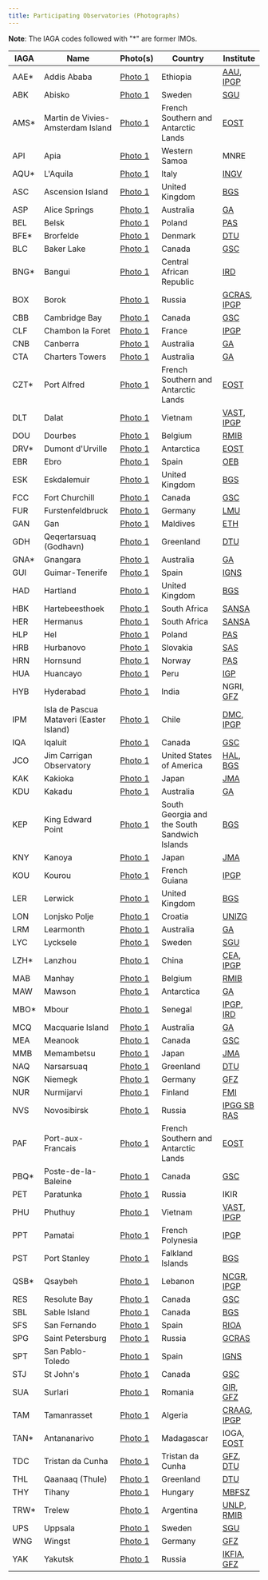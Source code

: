 ```yaml
---
title: Participating Observatories (Photographs)
---
```


**Note**: The IAGA codes followed with "*" are former IMOs.

| IAGA | Name | Photo(s) | Country | Institute |
| ---- | ---- | -------- | ------- | --------- |
| AAE* | Addis Ababa | [Photo 1](/images/photos/aae.jpg) | Ethiopia | [AAU](http://www.sc.aau.edu.et/ "Geophysical Observatory of Addis Ababa University"), [IPGP](http://www.ipgp.fr "Institut de Physique du Globe de Paris") |
| ABK | Abisko | [Photo 1](/images/photos/abk.jpg) | Sweden | [SGU](http://www.sgu.se "Geological Survey of Sweden") |
| AMS* | Martin de Vivies-Amsterdam Island | [Photo 1](/images/photos/ams.jpg) | French Southern and Antarctic Lands | [EOST](http://eost.unistra.fr/ "Ecole et Observatoire des Sciences de la Terre") |
| API | Apia | [Photo 1](/images/photos/api.jpg) | Western Samoa | MNRE |
| AQU* | L'Aquila | [Photo 1](/images/photos/aqu.jpg) | Italy | [INGV](http://www.ingv.it/ "Istituto Nazionale di Geofisica e Vulcanologia") |
| ASC | Ascension Island | [Photo 1](/images/photos/asc.jpg) | United Kingdom | [BGS](http://www.geomag.bgs.ac.uk/ "British Geological Survey") |
| ASP | Alice Springs | [Photo 1](/images/photos/asp.jpg) | Australia | [GA](http://www.ga.gov.au/earth-monitoring/geomagnetism.html "Geoscience Australia") |
| BEL | Belsk | [Photo 1](/images/photos/bel.jpg) | Poland | [PAS](http://www.igf.edu.pl/ "Institute of Geophysics Polish Academy of Sciences") |
| BFE* | Brorfelde | [Photo 1](/images/photos/bfe.jpg) | Denmark | [DTU](http://www.space.dtu.dk/English/Research/Scientific_data_and_models/Magnetic_Ground_Stations.aspx "DTU Space, National Space Institute, Technical University of Denmark") |
| BLC | Baker Lake | [Photo 1](/images/photos/blc.jpg) | Canada | [GSC](http://www.geomag.nrcan.gc.ca/index-eng.php "Geological Survey of Canada") |
| BNG* | Bangui | [Photo 1](/images/photos/bng.jpg) | Central African Republic | [IRD](http://www.ird.fr/ "Institut de Recherche pour le Développment") |
| BOX | Borok | [Photo 1](/images/photos/box.jpg) | Russia | [GCRAS](http://www.gcras.ru/ "Geophysical Center of the Russian Academy of Sciences"), [IPGP](http://www.ipgp.fr "Institut de Physique du Globe de Paris") |
| CBB | Cambridge Bay | [Photo 1](/images/photos/cbb.jpg) | Canada | [GSC](http://www.geomag.nrcan.gc.ca/index-eng.php "Geological Survey of Canada") |
| CLF | Chambon la Foret | [Photo 1](/images/photos/clf.jpg) | France | [IPGP](http://www.ipgp.fr "Institut de Physique du Globe de Paris") |
| CNB | Canberra | [Photo 1](/images/photos/cnb.jpg) | Australia | [GA](http://www.ga.gov.au/earth-monitoring/geomagnetism.html "Geoscience Australia") |
| CTA | Charters Towers | [Photo 1](/images/photos/cta.jpg) | Australia | [GA](http://www.ga.gov.au/earth-monitoring/geomagnetism.html "Geoscience Australia") |
| CZT* | Port Alfred | [Photo 1](/images/photos/czt.jpg) | French Southern and Antarctic Lands | [EOST](http://eost.unistra.fr/ "Ecole et Observatoire des Sciences de la Terre") |
| DLT | Dalat | [Photo 1](/images/photos/dlt.jpg) | Vietnam | [VAST](http://www.vast.ac.vn "Institute of Geophysics of the Vietnamese Academy of Science and Technology"), [IPGP](http://www.ipgp.fr "Institut de Physique du Globe de Paris") |
| DOU | Dourbes | [Photo 1](/images/photos/dou.jpg) | Belgium | [RMIB](http://www.meteo.oma.be/ "Royal Meterological Institute of Belgium") |
| DRV* | Dumont d'Urville | [Photo 1](/images/photos/drv.jpg) | Antarctica | [EOST](http://eost.unistra.fr/ "Ecole et Observatoire des Sciences de la Terre") |
| EBR | Ebro | [Photo 1](/images/photos/ebr.png) | Spain | [OEB](http://www.obsebre.es/ "Observatori de l'Ebre - Instituto Geografico Nacional") |
| ESK | Eskdalemuir | [Photo 1](/images/photos/esk.jpg) | United Kingdom | [BGS](http://www.geomag.bgs.ac.uk/ "British Geological Survey") |
| FCC | Fort Churchill | [Photo 1](/images/photos/fcc.jpg) | Canada | [GSC](http://www.geomag.nrcan.gc.ca/index-eng.php "Geological Survey of Canada") |
| FUR | Furstenfeldbruck | [Photo 1](/images/photos/fur.jpg) | Germany | [LMU](http://www.geophysik.uni-muenchen.de/observatory/ "Ludwig Maximilians University Munich") |
| GAN | Gan | [Photo 1](/images/photos/gan.jpg) | Maldives | [ETH](http://www.geophysics.ethz.ch/ "ETH Zürich, Institut für Geophysik") |
| GDH | Qeqertarsuaq (Godhavn) | [Photo 1](/images/photos/gdh.jpg) | Greenland | [DTU](http://www.space.dtu.dk/English/Research/Scientific_data_and_models/Magnetic_Ground_Stations.aspx "DTU Space, National Space Institute, Technical University of Denmark") |
| GNA* | Gnangara | [Photo 1](/images/photos/gna.jpg) | Australia | [GA](http://www.ga.gov.au/earth-monitoring/geomagnetism.html "Geoscience Australia") |
| GUI | Guimar-Tenerife | [Photo 1](/images/photos/gui.jpg) | Spain | [IGNS](http://www.ign.es/ "Instituto Geografico Nacional") |
| HAD | Hartland | [Photo 1](/images/photos/had.jpg) | United Kingdom | [BGS](http://www.geomag.bgs.ac.uk/ "British Geological Survey") |
| HBK | Hartebeesthoek | [Photo 1](/images/photos/hbk.jpg) | South Africa | [SANSA](http://www.sansa.org.za/ "South African National Space Agency") |
| HER | Hermanus | [Photo 1](/images/photos/her.jpg) | South Africa | [SANSA](http://www.sansa.org.za/ "South African National Space Agency") |
| HLP | Hel | [Photo 1](/images/photos/hlp.jpg) | Poland | [PAS](http://www.igf.edu.pl/ "Institute of Geophysics Polish Academy of Sciences") |
| HRB | Hurbanovo | [Photo 1](/images/photos/hrb3.jpg) | Slovakia | [SAS](http://www.geomag.sk/ "Geophysical Institute of Slovak Academy of Sciences") |
| HRN | Hornsund | [Photo 1](/images/photos/hrn.jpg) | Norway | [PAS](http://www.igf.edu.pl/ "Institute of Geophysics Polish Academy of Sciences") |
| HUA | Huancayo | [Photo 1](/images/photos/hua.jpg) | Peru | [IGP](http://www.igp.gob.pe/ "Instituto Geofisico del Perú") |
| HYB | Hyderabad | [Photo 1](/images/photos/hyb.jpg) | India | NGRI, [GFZ](http://www.gfz-potsdam.de/en/section/earths-magnetic-field/infrastructure/observatories/ "Helmholtz Centre Potsdam GFZ German Research Centre for Geosciences") |
| IPM | Isla de Pascua Mataveri (Easter Island) | [Photo 1](/images/photos/ipm.jpg) | Chile | [DMC](http://www.meteochile.cl "Dirección Meteorológica de Chile"), [IPGP](http://www.ipgp.fr "Institut de Physique du Globe de Paris") |
| IQA | Iqaluit | [Photo 1](/images/photos/iqa.jpg) | Canada | [GSC](http://www.geomag.nrcan.gc.ca/index-eng.php "Geological Survey of Canada") |
| JCO | Jim Carrigan Observatory | [Photo 1](/images/photos/jco.jpg) | United States of America | [HAL](http://www.halliburton.com/ "Halliburton Sperry Drilling"), [BGS](http://www.geomag.bgs.ac.uk/ "British Geological Survey") |
| KAK | Kakioka | [Photo 1](/images/photos/KAK.jpg) | Japan | [JMA](http://www.kakioka-jma.go.jp/ "Japan Meterological Agency") |
| KDU | Kakadu | [Photo 1](/images/photos/kdu.jpg) | Australia | [GA](http://www.ga.gov.au/earth-monitoring/geomagnetism.html "Geoscience Australia") |
| KEP | King Edward Point | [Photo 1](/images/photos/kep.bmp) | South Georgia and the South Sandwich Islands | [BGS](http://www.geomag.bgs.ac.uk/ "British Geological Survey") |
| KNY | Kanoya | [Photo 1](/images/photos/KNY.jpg) | Japan | [JMA](http://www.kakioka-jma.go.jp/ "Japan Meterological Agency") |
| KOU | Kourou | [Photo 1](/images/photos/kou.jpg) | French Guiana | [IPGP](http://www.ipgp.fr "Institut de Physique du Globe de Paris") |
| LER | Lerwick | [Photo 1](/images/photos/ler.jpg) | United Kingdom | [BGS](http://www.geomag.bgs.ac.uk/ "British Geological Survey") |
| LON | Lonjsko Polje | [Photo 1](/images/photos/lon.jpg) | Croatia | [UNIZG](https://www.pmf.unizg.hr/geof/en "Department of Geophysics, Faculty of Science, University of Zagreb") |
| LRM | Learmonth | [Photo 1](/images/photos/lrm.jpg) | Australia | [GA](http://www.ga.gov.au/earth-monitoring/geomagnetism.html "Geoscience Australia") |
| LYC | Lycksele | [Photo 1](/images/photos/lyc.jpg) | Sweden | [SGU](http://www.sgu.se "Geological Survey of Sweden") |
| LZH* | Lanzhou | [Photo 1](/images/photos/lzh.jpg) | China | [CEA](http://www.cea.gov.cn "China Earthquake Administration"), [IPGP](http://www.ipgp.fr "Institut de Physique du Globe de Paris") |
| MAB | Manhay | [Photo 1](/images/photos/mab.jpg) | Belgium | [RMIB](http://www.meteo.oma.be/ "Royal Meterological Institute of Belgium") |
| MAW | Mawson | [Photo 1](/images/photos/maw.jpg) | Antarctica | [GA](http://www.ga.gov.au/earth-monitoring/geomagnetism.html "Geoscience Australia") |
| MBO* | Mbour | [Photo 1](/images/photos/mbo.jpg) | Senegal | [IPGP](http://www.ipgp.fr "Institut de Physique du Globe de Paris"), [IRD](http://www.ird.fr/ "Institut de Recherche pour le Développment") |
| MCQ | Macquarie Island | [Photo 1](/images/photos/mcq.jpg) | Australia | [GA](http://www.ga.gov.au/earth-monitoring/geomagnetism.html "Geoscience Australia") |
| MEA | Meanook | [Photo 1](/images/photos/mea.jpg) | Canada | [GSC](http://www.geomag.nrcan.gc.ca/index-eng.php "Geological Survey of Canada") |
| MMB | Memambetsu | [Photo 1](/images/photos/MMB.jpg) | Japan | [JMA](http://www.kakioka-jma.go.jp/ "Japan Meterological Agency") |
| NAQ | Narsarsuaq | [Photo 1](/images/photos/naq.jpg) | Greenland | [DTU](http://www.space.dtu.dk/English/Research/Scientific_data_and_models/Magnetic_Ground_Stations.aspx "DTU Space, National Space Institute, Technical University of Denmark") |
| NGK | Niemegk | [Photo 1](/images/photos/ngk.jpg) | Germany | [GFZ](http://www.gfz-potsdam.de/en/section/earths-magnetic-field/infrastructure/observatories/ "Helmholtz Centre Potsdam GFZ German Research Centre for Geosciences") |
| NUR | Nurmijarvi | [Photo 1](/images/photos/nur.jpg) | Finland | [FMI](http://www.fmi.fi/research_space/space_8.html "Finnish Meteorological Institute") |
| NVS | Novosibirsk | [Photo 1](/images/photos/Geophysical_Observatory_Klyuchi_Novosibirsk.jpg) | Russia | [IPGG SB RAS](http://www.ipgg.sbras.ru/en/institute "The Trofimuk Institute of Petroleum Geology and Geophysics, Siberian Branch of the Russian Academy of Sciences") |
| PAF | Port-aux-Francais | [Photo 1](/images/photos/paf.jpg) | French Southern and Antarctic Lands | [EOST](http://eost.unistra.fr/ "Ecole et Observatoire des Sciences de la Terre") |
| PBQ* | Poste-de-la-Baleine | [Photo 1](/images/photos/pbq.jpg) | Canada | [GSC](http://www.geomag.nrcan.gc.ca/index-eng.php "Geological Survey of Canada") |
| PET | Paratunka | [Photo 1](/images/photos/pet.jpg) | Russia | IKIR |
| PHU | Phuthuy | [Photo 1](/images/photos/phu.jpg) | Vietnam | [VAST](http://www.vast.ac.vn "Institute of Geophysics of the Vietnamese Academy of Science and Technology"), [IPGP](http://www.ipgp.fr "Institut de Physique du Globe de Paris") |
| PPT | Pamatai | [Photo 1](/images/photos/ppt.jpg) | French Polynesia | [IPGP](http://www.ipgp.fr "Institut de Physique du Globe de Paris") |
| PST | Port Stanley | [Photo 1](/images/photos/pst.jpg) | Falkland Islands | [BGS](http://www.geomag.bgs.ac.uk/ "British Geological Survey") |
| QSB* | Qsaybeh | [Photo 1](/images/photos/qsb.jpg) | Lebanon | [NCGR](http://www.cnrs.edu.lb/research/earthmagnetism.html "National Centre for Geophysical Research"), [IPGP](http://www.ipgp.fr "Institut de Physique du Globe de Paris") |
| RES | Resolute Bay | [Photo 1](/images/photos/res.jpg) | Canada | [GSC](http://www.geomag.nrcan.gc.ca/index-eng.php "Geological Survey of Canada") |
| SBL | Sable Island | [Photo 1](/images/photos/sbl.bmp) | Canada | [BGS](http://www.geomag.bgs.ac.uk/ "British Geological Survey") |
| SFS | San Fernando | [Photo 1](/images/photos/sfs.jpg) | Spain | [RIOA](http://www.roa.es/ "Real Instituto y Observatorio de la Armada") |
| SPG | Saint Petersburg | [Photo 1](/images/photos/spg.png) | Russia | [GCRAS](http://www.gcras.ru/ "Geophysical Center of the Russian Academy of Sciences") |
| SPT | San Pablo-Toledo | [Photo 1](/images/photos/Observatorio_San_Pablo_SPT_Spain.jpg) | Spain | [IGNS](http://www.ign.es/ "Instituto Geografico Nacional") |
| STJ | St John's | [Photo 1](/images/photos/stj.jpg) | Canada | [GSC](http://www.geomag.nrcan.gc.ca/index-eng.php "Geological Survey of Canada") |
| SUA | Surlari | [Photo 1](/images/photos/sua_obs.jpg) | Romania | [GIR](http://www.igr.ro/ "Geological Institute of Romania"), [GFZ](http://www.gfz-potsdam.de/en/section/earths-magnetic-field/infrastructure/observatories/ "Helmholtz Centre Potsdam GFZ German Research Centre for Geosciences") |
| TAM | Tamanrasset | [Photo 1](/images/photos/tam.jpg) | Algeria | [CRAAG](http://www.craag.dz "Centre de Recherche en Astronomie, Astrophysique et Geophysique"), [IPGP](http://www.ipgp.fr "Institut de Physique du Globe de Paris") |
| TAN* | Antananarivo | [Photo 1](/images/photos/tan.jpg) | Madagascar | IOGA, [EOST](http://eost.unistra.fr/ "Ecole et Observatoire des Sciences de la Terre") |
| TDC | Tristan da Cunha | [Photo 1](/images/photos/tdc.jpg) | Tristan da Cunha | [GFZ](http://www.gfz-potsdam.de/en/section/earths-magnetic-field/infrastructure/observatories/ "Helmholtz Centre Potsdam GFZ German Research Centre for Geosciences"), [DTU](http://www.space.dtu.dk/English/Research/Scientific_data_and_models/Magnetic_Ground_Stations.aspx "DTU Space, National Space Institute, Technical University of Denmark") |
| THL | Qaanaaq (Thule) | [Photo 1](/images/photos/thl.jpg) | Greenland | [DTU](http://www.space.dtu.dk/English/Research/Scientific_data_and_models/Magnetic_Ground_Stations.aspx "DTU Space, National Space Institute, Technical University of Denmark") |
| THY | Tihany | [Photo 1](/images/photos/thy.jpg) | Hungary | [MBFSZ](https://mbfsz.gov.hu/ "Mining and Geological Survey of Hungary ") |
| TRW* | Trelew | [Photo 1](/images/photos/trw.jpg) | Argentina | [UNLP](http://www.fcaglp.unlp.edu.ar/ "Universidad Nacional de la Plata"), [RMIB](http://www.meteo.oma.be/ "Royal Meterological Institute of Belgium") |
| UPS | Uppsala | [Photo 1](/images/photos/ups.jpg) | Sweden | [SGU](http://www.sgu.se "Geological Survey of Sweden") |
| WNG | Wingst | [Photo 1](/images/photos/wng.jpg) | Germany | [GFZ](http://www.gfz-potsdam.de/en/section/earths-magnetic-field/infrastructure/observatories/ "Helmholtz Centre Potsdam GFZ German Research Centre for Geosciences") |
| YAK | Yakutsk | [Photo 1](/images/photos/yak.jpg) | Russia | [IKFIA](http://ikfia.ysn.ru/english "Yu. G. Shafer Institute of Cosmophysical Research and Aeronomy SB RAS"), [GFZ](http://www.gfz-potsdam.de/en/section/earths-magnetic-field/infrastructure/observatories/ "Helmholtz Centre Potsdam GFZ German Research Centre for Geosciences") |
